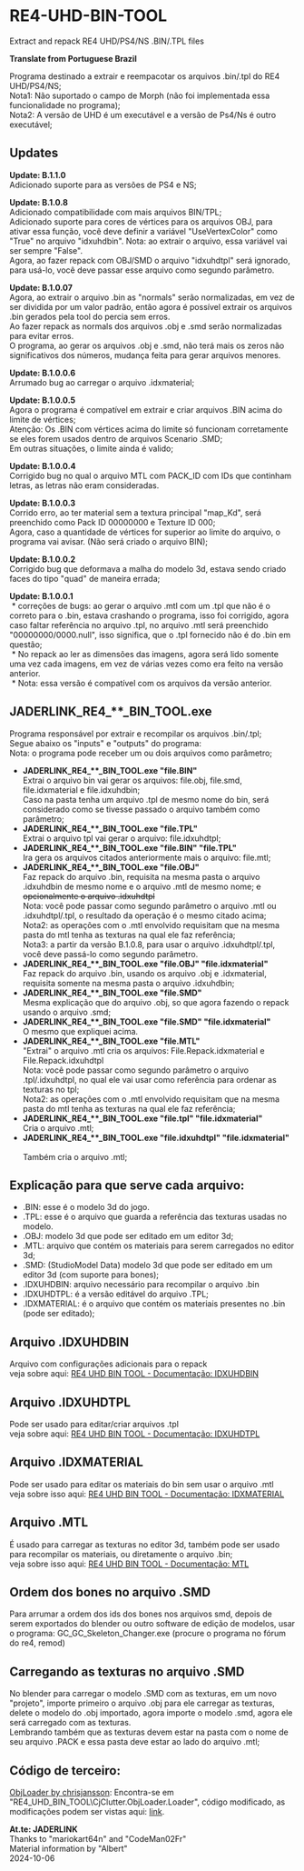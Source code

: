# RE4-UHD-BIN-TOOL
Extract and repack RE4 UHD/PS4/NS .BIN/.TPL files

**Translate from Portuguese Brazil**

Programa destinado a extrair e reempacotar os arquivos .bin/.tpl do RE4 UHD/PS4/NS;
<br>Nota1: Não suportado o campo de Morph (não foi implementada essa funcionalidade no programa);
<br>Nota2: A versão de UHD é um executável e a versão de Ps4/Ns é outro executável;

## Updates

**Update: B.1.1.0**
<br>Adicionado suporte para as versões de PS4 e NS;

**Update: B.1.0.8**
<br>Adicionado compatibilidade com mais arquivos BIN/TPL;
<br>Adicionado suporte para cores de vértices para os arquivos OBJ, para ativar essa função, você deve definir a variável "UseVertexColor" como "True" no arquivo "idxuhdbin". Nota: ao extrair o arquivo, essa variável vai ser sempre "False".
<br>Agora, ao fazer repack com OBJ/SMD o arquivo "idxuhdtpl" será ignorado, para usá-lo, você deve passar esse arquivo como segundo parâmetro.

**Update: B.1.0.07**
<br>Agora, ao extrair o arquivo .bin as "normals" serão normalizadas, em vez de ser dividida por um valor padrão, então agora é possível extrair os arquivos .bin gerados pela tool do percia sem erros.
<br> Ao fazer repack as normals dos arquivos .obj e .smd serão normalizadas para evitar erros.
<br> O programa, ao gerar os arquivos .obj e .smd, não terá mais os zeros não significativos dos números, mudança feita para gerar arquivos menores.

**Update: B.1.0.0.6**
<br>Arrumado bug ao carregar o arquivo .idxmaterial;

**Update: B.1.0.0.5**
<br>Agora o programa é compatível em extrair e criar arquivos .BIN acima do limite de vértices;
<br>Atenção: Os .BIN com vértices acima do limite só funcionam corretamente se eles forem usados dentro de arquivos Scenario .SMD;
<br>Em outras situações, o limite ainda é valido;

**Update: B.1.0.0.4**
<br> Corrigido bug no qual o arquivo MTL com PACK_ID com IDs que continham letras, as letras não eram consideradas.

**Update: B.1.0.0.3**
<br> Corrido erro, ao ter material sem a textura principal "map_Kd", será preenchido como Pack ID 00000000 e Texture ID 000;
<br> Agora, caso a quantidade de vértices for superior ao limite do arquivo, o programa vai avisar. (Não será criado o arquivo BIN);

**Update: B.1.0.0.2**
<br> Corrigido bug que deformava a malha do modelo 3d, estava sendo criado faces do tipo "quad" de maneira errada; 

**Update: B.1.0.0.1**
<br> * correções de bugs: ao gerar o arquivo .mtl com um .tpl que não é o correto para o .bin, estava crashando o programa, isso foi corrigido, agora caso faltar referência no arquivo .tpl, no arquivo .mtl será preenchido "00000000/0000.null", isso significa, que o .tpl fornecido não é do .bin em questão;
<br> * No repack ao ler as dimensões das imagens, agora será lido somente uma vez cada imagens, em vez de várias vezes como era feito na versão anterior.
<br> * Nota: essa versão é compatível com os arquivos da versão anterior.

## JADERLINK_RE4_\*\*_BIN_TOOL.exe

Programa responsável por extrair e recompilar os arquivos .bin/.tpl;
<br> Segue abaixo os "inputs" e "outputs" do programa:
<br>Nota: o programa pode receber um ou dois arquivos como parâmetro;

* **JADERLINK_RE4_\*\*_BIN_TOOL.exe "file.BIN"**
    <br>Extrai o arquivo bin vai gerar os arquivos: file.obj, file.smd, file.idxmaterial e file.idxuhdbin;
    <br>Caso na pasta tenha um arquivo .tpl de mesmo nome do bin, será considerado como se tivesse passado o arquivo também como parâmetro;
* **JADERLINK_RE4_\*\*_BIN_TOOL.exe "file.TPL"**
    <br>Extrai o arquivo tpl vai gerar o arquivo: file.idxuhdtpl;
* **JADERLINK_RE4_\*\*_BIN_TOOL.exe "file.BIN" "file.TPL"**
    <br>Ira gera os arquivos citados anteriormente mais o arquivo: file.mtl;
* **JADERLINK_RE4_\*\*_BIN_TOOL.exe "file.OBJ"**
    <br>Faz repack do arquivo .bin, requisita na mesma pasta o arquivo .idxuhdbin de mesmo nome e o arquivo .mtl de mesmo nome; <del>e opcionalmente o arquivo .idxuhdtpl</del>
    <br>Nota: você pode passar como segundo parâmetro o arquivo .mtl ou .idxuhdtpl/.tpl, o resultado da operação é o mesmo citado acima;
    <br>Nota2: as operações com o .mtl envolvido requisitam que na mesma pasta do mtl tenha as texturas na qual ele faz referência;
    <br>Nota3: a partir da versão B.1.0.8, para usar o arquivo .idxuhdtpl/.tpl, você deve passá-lo como segundo parâmetro.
* **JADERLINK_RE4_\*\*_BIN_TOOL.exe "file.OBJ" "file.idxmaterial"**
    <br>Faz repack do arquivo .bin, usando os arquivo .obj e .idxmaterial, requisita somente na mesma pasta o arquivo .idxuhdbin;
* **JADERLINK_RE4_\*\*_BIN_TOOL.exe "file.SMD"**
    <br> Mesma explicação que do arquivo .obj, so que agora fazendo o repack usando o arquivo .smd;
* **JADERLINK_RE4_\*\*_BIN_TOOL.exe "file.SMD" "file.idxmaterial"**
    <br>O mesmo que expliquei acima.
* **JADERLINK_RE4_\*\*_BIN_TOOL.exe "file.MTL"**
    <br>"Extrai" o arquivo .mtl cria os arquivos: File.Repack.idxmaterial e File.Repack.idxuhdtpl
    <br>Nota: você pode passar como segundo parâmetro o arquivo .tpl/.idxuhdtpl, no qual ele vai usar como referência para ordenar as texturas no tpl;
    <br>Nota2: as operações com o .mtl envolvido requisitam que na mesma pasta do mtl tenha as texturas na qual ele faz referência;
* **JADERLINK_RE4_\*\*_BIN_TOOL.exe "file.tpl" "file.idxmaterial"**
    <br> Cria o arquivo .mtl;
* **JADERLINK_RE4_\*\*_BIN_TOOL.exe "file.idxuhdtpl" "file.idxmaterial"**
    <br> Também cria o arquivo .mtl;

## Explicação para que serve cada arquivo:

* .BIN: esse é o modelo 3d do jogo.
* .TPL: esse é o arquivo que guarda a referência das texturas usadas no modelo.
* .OBJ: modelo 3d que pode ser editado em um editor 3d;
* .MTL: arquivo que contém os materiais para serem carregados no editor 3d;
* .SMD: (StudioModel Data) modelo 3d que pode ser editado em um editor 3d (com suporte para bones);
* .IDXUHDBIN: arquivo necessário para recompilar o arquivo .bin
* .IDXUHDTPL: é a versão editável do arquivo .TPL;
* .IDXMATERIAL: é o arquivo que contém os materiais presentes no .bin (pode ser editado);

## Arquivo .IDXUHDBIN
Arquivo com configurações adicionais para o repack
<br>veja sobre aqui: [RE4 UHD BIN TOOL - Documentação: IDXUHDBIN](https://jaderlink.blogspot.com/2024/08/RE4-UHD-BIN-TOOL-IDXUHDBIN.html)

## Arquivo .IDXUHDTPL
Pode ser usado para editar/criar arquivos .tpl
<br>veja sobre aqui: [RE4 UHD BIN TOOL - Documentação: IDXUHDTPL](https://jaderlink.blogspot.com/2023/11/RE4-UHD-BIN-TOOL-IDXUHDTPL.html)

## Arquivo .IDXMATERIAL
Pode ser usado para editar os materiais do bin sem usar o arquivo .mtl
<br>veja sobre isso aqui: [RE4 UHD BIN TOOL - Documentação: IDXMATERIAL](https://jaderlink.blogspot.com/2023/11/RE4-UHD-BIN-TOOL-IDXMATERIAL.html)

## Arquivo .MTL
É usado para carregar as texturas no editor 3d, também pode ser usado para recompilar os materiais, ou diretamente o arquivo .bin; 
<br>veja sobre isso aqui: [RE4 UHD BIN TOOL - Documentação: MTL](https://jaderlink.blogspot.com/2023/11/RE4-UHD-BIN-TOOL-MTL.html)

## Ordem dos bones no arquivo .SMD

Para arrumar a ordem dos ids dos bones nos arquivos smd, depois de serem exportados do blender ou outro software de edição de modelos, usar o programa: GC_GC_Skeleton_Changer.exe (procure o programa no fórum do re4, remod)

## Carregando as texturas no arquivo .SMD

No blender para carregar o modelo .SMD com as texturas, em um novo "projeto", importe primeiro o arquivo .obj para ele carregar as texturas, delete o modelo do .obj importado, agora importe o modelo .smd, agora ele será carregado com as texturas.
<br>Lembrando também que as texturas devem estar na pasta com o nome de seu arquivo .PACK e essa pasta deve estar ao lado do arquivo .mtl;

## Código de terceiro:

[ObjLoader by chrisjansson](https://github.com/chrisjansson/ObjLoader):
Encontra-se em "RE4_UHD_BIN_TOOL\\CjClutter.ObjLoader.Loader", código modificado, as modificações podem ser vistas aqui: [link](https://github.com/JADERLINK/ObjLoader).

**At.te: JADERLINK**
<br>Thanks to \"mariokart64n\" and \"CodeMan02Fr\"
<br>Material information by \"Albert\"
<br>2024-10-06
